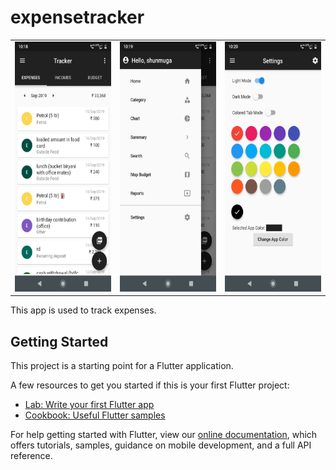 # expensetracker

<table>
  <tr>
    <td>
      <img src="https://github.com/Shunmugathangam/expensetracker/blob/master/images/Home.png" width="200px" height="400"></img>
    </td>
    <td>
      <img src="https://github.com/Shunmugathangam/expensetracker/blob/master/images/Menu.png" width="200px" height="400"></img>
    </td>
    <td>
      <img src="https://github.com/Shunmugathangam/expensetracker/blob/master/images/Settings.png" width="200px" height="400"></img>
    </td>
  </tr>
 </table>
 
 This app is used to track expenses.

## Getting Started

This project is a starting point for a Flutter application.

A few resources to get you started if this is your first Flutter project:

- [Lab: Write your first Flutter app](https://flutter.io/docs/get-started/codelab)
- [Cookbook: Useful Flutter samples](https://flutter.io/docs/cookbook)

For help getting started with Flutter, view our 
[online documentation](https://flutter.io/docs), which offers tutorials, 
samples, guidance on mobile development, and a full API reference.
